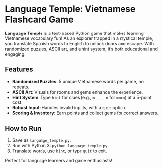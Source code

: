 # Language Temple: Vietnamese Flashcard Game

**Language Temple** is a text-based Python game that makes learning Vietnamese vocabulary fun! As an explorer trapped in a mystical temple, you translate Spanish words to English to unlock doors and escape. With randomized puzzles, ASCII art, and a hint system, it’s both educational and engaging.

## Features

- **Randomized Puzzles**: 5 unique Vietnamese words per game, no repeats.
- **ASCII Art**: Visuals for rooms and gems enhance the experience.
- **Hint System**: Type `hint` for clues (e.g., `m _ _ n` for `moon`) at a 5-point cost.
- **Robust Input**: Handles invalid inputs, with a `quit` option.
- **Scoring & Inventory**: Earn points and collect gems for correct answers.

## How to Run

1. Save as `language_temple.py`.
2. Run with Python 3: `python language_temple.py`.
3. Translate words, use `hint`, or type `quit` to exit.

Perfect for language learners and game enthusiasts!
